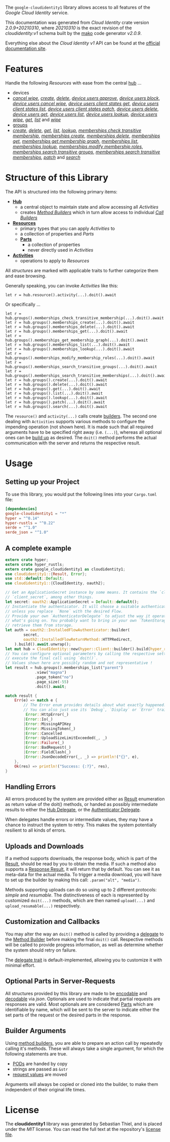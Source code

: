 <!---
DO NOT EDIT !
This file was generated automatically from 'src/mako/api/README.md.mako'
DO NOT EDIT !
-->
The `google-cloudidentity1` library allows access to all features of the *Google Cloud Identity* service.

This documentation was generated from *Cloud Identity* crate version *2.0.9+20210310*, where *20210310* is the exact revision of the *cloudidentity:v1* schema built by the [mako](http://www.makotemplates.org/) code generator *v2.0.9*.

Everything else about the *Cloud Identity* *v1* API can be found at the
[official documentation site](https://cloud.google.com/identity/).
# Features

Handle the following *Resources* with ease from the central [hub](https://docs.rs/google-cloudidentity1/2.0.9+20210310/google_cloudidentity1/CloudIdentity) ... 

* devices
 * [*cancel wipe*](https://docs.rs/google-cloudidentity1/2.0.9+20210310/google_cloudidentity1/api::DeviceCancelWipeCall), [*create*](https://docs.rs/google-cloudidentity1/2.0.9+20210310/google_cloudidentity1/api::DeviceCreateCall), [*delete*](https://docs.rs/google-cloudidentity1/2.0.9+20210310/google_cloudidentity1/api::DeviceDeleteCall), [*device users approve*](https://docs.rs/google-cloudidentity1/2.0.9+20210310/google_cloudidentity1/api::DeviceDeviceUserApproveCall), [*device users block*](https://docs.rs/google-cloudidentity1/2.0.9+20210310/google_cloudidentity1/api::DeviceDeviceUserBlockCall), [*device users cancel wipe*](https://docs.rs/google-cloudidentity1/2.0.9+20210310/google_cloudidentity1/api::DeviceDeviceUserCancelWipeCall), [*device users client states get*](https://docs.rs/google-cloudidentity1/2.0.9+20210310/google_cloudidentity1/api::DeviceDeviceUserClientStateGetCall), [*device users client states list*](https://docs.rs/google-cloudidentity1/2.0.9+20210310/google_cloudidentity1/api::DeviceDeviceUserClientStateListCall), [*device users client states patch*](https://docs.rs/google-cloudidentity1/2.0.9+20210310/google_cloudidentity1/api::DeviceDeviceUserClientStatePatchCall), [*device users delete*](https://docs.rs/google-cloudidentity1/2.0.9+20210310/google_cloudidentity1/api::DeviceDeviceUserDeleteCall), [*device users get*](https://docs.rs/google-cloudidentity1/2.0.9+20210310/google_cloudidentity1/api::DeviceDeviceUserGetCall), [*device users list*](https://docs.rs/google-cloudidentity1/2.0.9+20210310/google_cloudidentity1/api::DeviceDeviceUserListCall), [*device users lookup*](https://docs.rs/google-cloudidentity1/2.0.9+20210310/google_cloudidentity1/api::DeviceDeviceUserLookupCall), [*device users wipe*](https://docs.rs/google-cloudidentity1/2.0.9+20210310/google_cloudidentity1/api::DeviceDeviceUserWipeCall), [*get*](https://docs.rs/google-cloudidentity1/2.0.9+20210310/google_cloudidentity1/api::DeviceGetCall), [*list*](https://docs.rs/google-cloudidentity1/2.0.9+20210310/google_cloudidentity1/api::DeviceListCall) and [*wipe*](https://docs.rs/google-cloudidentity1/2.0.9+20210310/google_cloudidentity1/api::DeviceWipeCall)
* [groups](https://docs.rs/google-cloudidentity1/2.0.9+20210310/google_cloudidentity1/api::Group)
 * [*create*](https://docs.rs/google-cloudidentity1/2.0.9+20210310/google_cloudidentity1/api::GroupCreateCall), [*delete*](https://docs.rs/google-cloudidentity1/2.0.9+20210310/google_cloudidentity1/api::GroupDeleteCall), [*get*](https://docs.rs/google-cloudidentity1/2.0.9+20210310/google_cloudidentity1/api::GroupGetCall), [*list*](https://docs.rs/google-cloudidentity1/2.0.9+20210310/google_cloudidentity1/api::GroupListCall), [*lookup*](https://docs.rs/google-cloudidentity1/2.0.9+20210310/google_cloudidentity1/api::GroupLookupCall), [*memberships check transitive membership*](https://docs.rs/google-cloudidentity1/2.0.9+20210310/google_cloudidentity1/api::GroupMembershipCheckTransitiveMembershipCall), [*memberships create*](https://docs.rs/google-cloudidentity1/2.0.9+20210310/google_cloudidentity1/api::GroupMembershipCreateCall), [*memberships delete*](https://docs.rs/google-cloudidentity1/2.0.9+20210310/google_cloudidentity1/api::GroupMembershipDeleteCall), [*memberships get*](https://docs.rs/google-cloudidentity1/2.0.9+20210310/google_cloudidentity1/api::GroupMembershipGetCall), [*memberships get membership graph*](https://docs.rs/google-cloudidentity1/2.0.9+20210310/google_cloudidentity1/api::GroupMembershipGetMembershipGraphCall), [*memberships list*](https://docs.rs/google-cloudidentity1/2.0.9+20210310/google_cloudidentity1/api::GroupMembershipListCall), [*memberships lookup*](https://docs.rs/google-cloudidentity1/2.0.9+20210310/google_cloudidentity1/api::GroupMembershipLookupCall), [*memberships modify membership roles*](https://docs.rs/google-cloudidentity1/2.0.9+20210310/google_cloudidentity1/api::GroupMembershipModifyMembershipRoleCall), [*memberships search transitive groups*](https://docs.rs/google-cloudidentity1/2.0.9+20210310/google_cloudidentity1/api::GroupMembershipSearchTransitiveGroupCall), [*memberships search transitive memberships*](https://docs.rs/google-cloudidentity1/2.0.9+20210310/google_cloudidentity1/api::GroupMembershipSearchTransitiveMembershipCall), [*patch*](https://docs.rs/google-cloudidentity1/2.0.9+20210310/google_cloudidentity1/api::GroupPatchCall) and [*search*](https://docs.rs/google-cloudidentity1/2.0.9+20210310/google_cloudidentity1/api::GroupSearchCall)




# Structure of this Library

The API is structured into the following primary items:

* **[Hub](https://docs.rs/google-cloudidentity1/2.0.9+20210310/google_cloudidentity1/CloudIdentity)**
    * a central object to maintain state and allow accessing all *Activities*
    * creates [*Method Builders*](https://docs.rs/google-cloudidentity1/2.0.9+20210310/google_cloudidentity1/client::MethodsBuilder) which in turn
      allow access to individual [*Call Builders*](https://docs.rs/google-cloudidentity1/2.0.9+20210310/google_cloudidentity1/client::CallBuilder)
* **[Resources](https://docs.rs/google-cloudidentity1/2.0.9+20210310/google_cloudidentity1/client::Resource)**
    * primary types that you can apply *Activities* to
    * a collection of properties and *Parts*
    * **[Parts](https://docs.rs/google-cloudidentity1/2.0.9+20210310/google_cloudidentity1/client::Part)**
        * a collection of properties
        * never directly used in *Activities*
* **[Activities](https://docs.rs/google-cloudidentity1/2.0.9+20210310/google_cloudidentity1/client::CallBuilder)**
    * operations to apply to *Resources*

All *structures* are marked with applicable traits to further categorize them and ease browsing.

Generally speaking, you can invoke *Activities* like this:

```Rust,ignore
let r = hub.resource().activity(...).doit().await
```

Or specifically ...

```ignore
let r = hub.groups().memberships_check_transitive_membership(...).doit().await
let r = hub.groups().memberships_create(...).doit().await
let r = hub.groups().memberships_delete(...).doit().await
let r = hub.groups().memberships_get(...).doit().await
let r = hub.groups().memberships_get_membership_graph(...).doit().await
let r = hub.groups().memberships_list(...).doit().await
let r = hub.groups().memberships_lookup(...).doit().await
let r = hub.groups().memberships_modify_membership_roles(...).doit().await
let r = hub.groups().memberships_search_transitive_groups(...).doit().await
let r = hub.groups().memberships_search_transitive_memberships(...).doit().await
let r = hub.groups().create(...).doit().await
let r = hub.groups().delete(...).doit().await
let r = hub.groups().get(...).doit().await
let r = hub.groups().list(...).doit().await
let r = hub.groups().lookup(...).doit().await
let r = hub.groups().patch(...).doit().await
let r = hub.groups().search(...).doit().await
```

The `resource()` and `activity(...)` calls create [builders][builder-pattern]. The second one dealing with `Activities` 
supports various methods to configure the impending operation (not shown here). It is made such that all required arguments have to be 
specified right away (i.e. `(...)`), whereas all optional ones can be [build up][builder-pattern] as desired.
The `doit()` method performs the actual communication with the server and returns the respective result.

# Usage

## Setting up your Project

To use this library, you would put the following lines into your `Cargo.toml` file:

```toml
[dependencies]
google-cloudidentity1 = "*"
hyper = "^0.14"
hyper-rustls = "^0.22"
serde = "^1.0"
serde_json = "^1.0"
```

## A complete example

```Rust
extern crate hyper;
extern crate hyper_rustls;
extern crate google_cloudidentity1 as cloudidentity1;
use cloudidentity1::{Result, Error};
use std::default::Default;
use cloudidentity1::{CloudIdentity, oauth2};

// Get an ApplicationSecret instance by some means. It contains the `client_id` and 
// `client_secret`, among other things.
let secret: oauth2::ApplicationSecret = Default::default();
// Instantiate the authenticator. It will choose a suitable authentication flow for you, 
// unless you replace  `None` with the desired Flow.
// Provide your own `AuthenticatorDelegate` to adjust the way it operates and get feedback about 
// what's going on. You probably want to bring in your own `TokenStorage` to persist tokens and
// retrieve them from storage.
let auth = oauth2::InstalledFlowAuthenticator::builder(
        secret,
        oauth2::InstalledFlowReturnMethod::HTTPRedirect,
    ).build().await.unwrap();
let mut hub = CloudIdentity::new(hyper::Client::builder().build(hyper_rustls::HttpsConnector::with_native_roots()), auth);
// You can configure optional parameters by calling the respective setters at will, and
// execute the final call using `doit()`.
// Values shown here are possibly random and not representative !
let result = hub.groups().memberships_list("parent")
             .view("magna")
             .page_token("no")
             .page_size(-55)
             .doit().await;

match result {
    Err(e) => match e {
        // The Error enum provides details about what exactly happened.
        // You can also just use its `Debug`, `Display` or `Error` traits
         Error::HttpError(_)
        |Error::Io(_)
        |Error::MissingAPIKey
        |Error::MissingToken(_)
        |Error::Cancelled
        |Error::UploadSizeLimitExceeded(_, _)
        |Error::Failure(_)
        |Error::BadRequest(_)
        |Error::FieldClash(_)
        |Error::JsonDecodeError(_, _) => println!("{}", e),
    },
    Ok(res) => println!("Success: {:?}", res),
}

```
## Handling Errors

All errors produced by the system are provided either as [Result](https://docs.rs/google-cloudidentity1/2.0.9+20210310/google_cloudidentity1/client::Result) enumeration as return value of
the doit() methods, or handed as possibly intermediate results to either the 
[Hub Delegate](https://docs.rs/google-cloudidentity1/2.0.9+20210310/google_cloudidentity1/client::Delegate), or the [Authenticator Delegate](https://docs.rs/yup-oauth2/*/yup_oauth2/trait.AuthenticatorDelegate.html).

When delegates handle errors or intermediate values, they may have a chance to instruct the system to retry. This 
makes the system potentially resilient to all kinds of errors.

## Uploads and Downloads
If a method supports downloads, the response body, which is part of the [Result](https://docs.rs/google-cloudidentity1/2.0.9+20210310/google_cloudidentity1/client::Result), should be
read by you to obtain the media.
If such a method also supports a [Response Result](https://docs.rs/google-cloudidentity1/2.0.9+20210310/google_cloudidentity1/client::ResponseResult), it will return that by default.
You can see it as meta-data for the actual media. To trigger a media download, you will have to set up the builder by making
this call: `.param("alt", "media")`.

Methods supporting uploads can do so using up to 2 different protocols: 
*simple* and *resumable*. The distinctiveness of each is represented by customized 
`doit(...)` methods, which are then named `upload(...)` and `upload_resumable(...)` respectively.

## Customization and Callbacks

You may alter the way an `doit()` method is called by providing a [delegate](https://docs.rs/google-cloudidentity1/2.0.9+20210310/google_cloudidentity1/client::Delegate) to the 
[Method Builder](https://docs.rs/google-cloudidentity1/2.0.9+20210310/google_cloudidentity1/client::CallBuilder) before making the final `doit()` call. 
Respective methods will be called to provide progress information, as well as determine whether the system should 
retry on failure.

The [delegate trait](https://docs.rs/google-cloudidentity1/2.0.9+20210310/google_cloudidentity1/client::Delegate) is default-implemented, allowing you to customize it with minimal effort.

## Optional Parts in Server-Requests

All structures provided by this library are made to be [encodable](https://docs.rs/google-cloudidentity1/2.0.9+20210310/google_cloudidentity1/client::RequestValue) and 
[decodable](https://docs.rs/google-cloudidentity1/2.0.9+20210310/google_cloudidentity1/client::ResponseResult) via *json*. Optionals are used to indicate that partial requests are responses 
are valid.
Most optionals are are considered [Parts](https://docs.rs/google-cloudidentity1/2.0.9+20210310/google_cloudidentity1/client::Part) which are identifiable by name, which will be sent to 
the server to indicate either the set parts of the request or the desired parts in the response.

## Builder Arguments

Using [method builders](https://docs.rs/google-cloudidentity1/2.0.9+20210310/google_cloudidentity1/client::CallBuilder), you are able to prepare an action call by repeatedly calling it's methods.
These will always take a single argument, for which the following statements are true.

* [PODs][wiki-pod] are handed by copy
* strings are passed as `&str`
* [request values](https://docs.rs/google-cloudidentity1/2.0.9+20210310/google_cloudidentity1/client::RequestValue) are moved

Arguments will always be copied or cloned into the builder, to make them independent of their original life times.

[wiki-pod]: http://en.wikipedia.org/wiki/Plain_old_data_structure
[builder-pattern]: http://en.wikipedia.org/wiki/Builder_pattern
[google-go-api]: https://github.com/google/google-api-go-client

# License
The **cloudidentity1** library was generated by Sebastian Thiel, and is placed 
under the *MIT* license.
You can read the full text at the repository's [license file][repo-license].

[repo-license]: https://github.com/Byron/google-apis-rsblob/main/LICENSE.md
